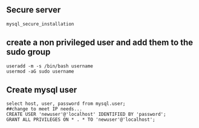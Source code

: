 ## Secure server
``` shell
mysql_secure_installation
```

## create a non privileged user and add them to the sudo group
``` shell
useradd -m -s /bin/bash username
usermod -aG sudo username
```
## Create mysql user

``` shell
select host, user, password from mysql.user;
##change to meet IP needs...
CREATE USER 'newuser'@'localhost' IDENTIFIED BY 'password';
GRANT ALL PRIVILEGES ON * . * TO 'newuser'@'localhost';
```


